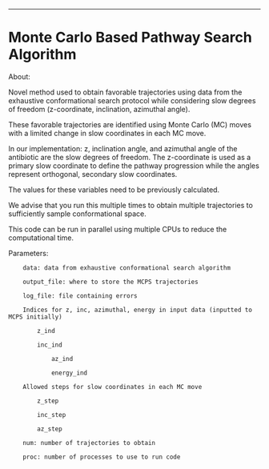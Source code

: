 **********************************************
Monte Carlo Based Pathway Search Algorithm
===============================================================================

About:


Novel method used to obtain favorable trajectories using data from the exhaustive conformational search protocol while considering slow degrees of freedom (z-coordinate, inclination, azimuthal angle).  

These favorable trajectories are identified using Monte Carlo (MC) moves with a limited change in slow coordinates in each MC move. 

In our implementation: z, inclination angle, and azimuthal angle of the antibiotic are the slow degrees of freedom.
The z-coordinate is used as a primary slow coordinate to define the pathway progression while the angles represent orthogonal, secondary slow coordinates. 

The values for these variables need to be previously calculated.

We advise that you run this multiple times to obtain multiple trajectories to sufficiently sample conformational space.

This code can be run in parallel using multiple CPUs to reduce the computational time.

Parameters:

		data: data from exhaustive conformational search algorithm 

		output_file: where to store the MCPS trajectories
		
		log_file: file containing errors 
		
		Indices for z, inc, azimuthal, energy in input data (inputted to MCPS initially)

			z_ind	

			inc_ind

        		az_ind

        		energy_ind

		Allowed steps for slow coordinates in each MC move
		
			z_step 
        	
			inc_step
        		
			az_step
		
		num: number of trajectories to obtain

		proc: number of processes to use to run code 

